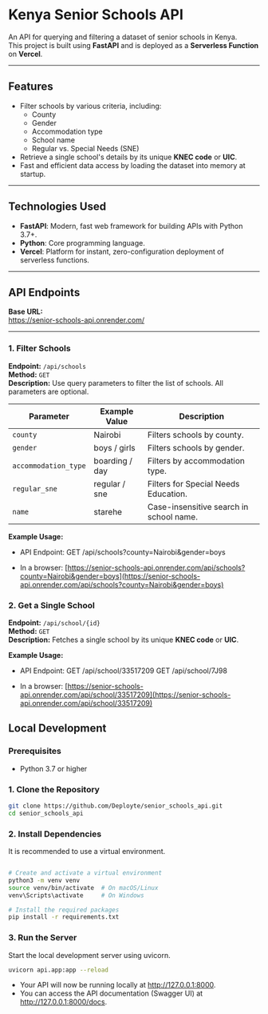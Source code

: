 # Kenya Senior Schools API 

An API for querying and filtering a dataset of senior schools in Kenya.  
This project is built using **FastAPI** and is deployed as a **Serverless Function** on **Vercel**.

---

##  Features
- Filter schools by various criteria, including:
  - County
  - Gender
  - Accommodation type
  - School name
  - Regular vs. Special Needs (SNE)
- Retrieve a single school's details by its unique **KNEC code** or **UIC**.
- Fast and efficient data access by loading the dataset into memory at startup.

---

## Technologies Used
- **FastAPI**: Modern, fast web framework for building APIs with Python 3.7+.
- **Python**: Core programming language.
- **Vercel**: Platform for instant, zero-configuration deployment of serverless functions.

---

##  API Endpoints

**Base URL:**  
https://senior-schools-api.onrender.com/

---

### 1. Filter Schools
**Endpoint:** `/api/schools`  
**Method:** `GET`  
**Description:** Use query parameters to filter the list of schools. All parameters are optional.

| Parameter            | Example Value  | Description                                |
|----------------------|----------------|--------------------------------------------|
| `county`             | Nairobi        | Filters schools by county.                 |
| `gender`             | boys / girls   | Filters schools by gender.                 |
| `accommodation_type` | boarding / day | Filters by accommodation type.             |
| `regular_sne`        | regular / sne  | Filters for Special Needs Education.       |
| `name`               | starehe        | Case-insensitive search in school name.    |

**Example Usage:**

- API Endpoint:
GET /api/schools?county=Nairobi&gender=boys

- In a browser:
 [https://senior-schools-api.onrender.com/api/schools?county=Nairobi&gender=boys](https://senior-schools-api.onrender.com/api/schools?county=Nairobi&gender=boys)

### 2. Get a Single School
**Endpoint:** `/api/school/{id}`  
**Method:** `GET`  
**Description:** Fetches a single school by its unique **KNEC code** or **UIC**.

**Example Usage:**

- API Endpoint:
GET /api/school/33517209
GET /api/school/7J98


- In a browser:
  [https://senior-schools-api.onrender.com/api/school/33517209](https://senior-schools-api.onrender.com/api/school/33517209)


## Local Development

### Prerequisites
- Python 3.7 or higher

### 1. Clone the Repository
```bash
git clone https://github.com/Deployte/senior_schools_api.git
cd senior_schools_api

```
### 2. Install Dependencies
It is recommended to use a virtual environment.

```bash

# Create and activate a virtual environment
python3 -m venv venv
source venv/bin/activate  # On macOS/Linux
venv\Scripts\activate     # On Windows

# Install the required packages
pip install -r requirements.txt

```
### 3. Run the Server
Start the local development server using uvicorn.

```bash
uvicorn api.app:app --reload

```
- Your API will now be running locally at http://127.0.0.1:8000. 
- You can access the API documentation (Swagger UI) at http://127.0.0.1:8000/docs.










